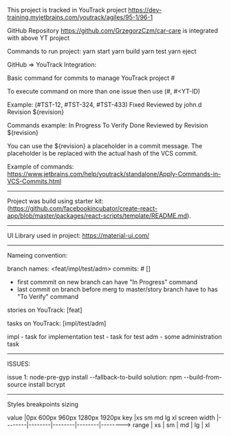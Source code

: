 This project is tracked in YouTrack project
https://dev-training.myjetbrains.com/youtrack/agiles/95-1/96-1

GitHub Repository https://github.com/GrzegorzCzm/car-care is integrated with above YT project


Commands to run project: 
yarn start
yarn build
yarn test
yarn eject


GitHub => YouTrack Integration:

Basic command for commits to manage YouTrack project
<commit comment> #<YT-ID> <YT-Command> <YT-Command>
<from new line comment visible as YT comment>

To execute command on more than one issue then use (#<YT-ID>, #<YT-ID) <YT-Command>

Example:
(#TST-12, #TST-324, #TST-433) Fixed Reviewed by john.d Revision ${revision}

Commands example:
In Progress
To Verify
Done
Reviewed by <user>
Revision ${revision}

You can use the ${revision} a placeholder in a commit message. The placeholder is be replaced with the actual hash of the VCS commit.

Example of commands:
https://www.jetbrains.com/help/youtrack/standalone/Apply-Commands-in-VCS-Commits.html

_____________________________________________________________________________________

Project was build using starter kit:(https://github.com/facebookincubator/create-react-app/blob/master/packages/react-scripts/template/README.md).


____________________________________________________________________________________

UI Library used in project: https://material-ui.com/


___________________________________________________________________________________

Nameing convention:

branch names: <feat/impl/test/adm>_<YT ID>_<description>
commits: 
    <commit comment> #<YT-ID> [<YT-Command>]
    <from new line comment visible as YT comment>

- first commmit on new branch can have "In Progress" command
- last commit on branch before merg to master/story branch have to has "To Verify" command


stories on YouTrack:
[feat] <desc>

tasks on YouTrack:
[impl/test/adm] <desc>

impl - task for implementation
test - task for test
adm - some administration task


_____________________________________________________________________________________

ISSUES: 


issue 1: node-pre-gyp install --fallback-to-build
solution: npm --build-from-source install bcrypt




____________________________________________________________________________

Styles breakpoints sizing

value         |0px     600px    960px    1280px   1920px
key           |xs      sm       md       lg       xl
screen width  |--------|--------|--------|--------|-------->
range         |   xs   |   sm   |   md   |   lg   |   xl